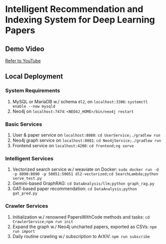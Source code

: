 # Intelligent Recommendation and Indexing System for Deep Learning Papers

## Demo Video

[Refer to YouTube](https://www.youtube.com/watch?v=0W6iBIYbCnM)

## Local Deployment

### System Requirements

1. MySQL or MariaDB w./ schema `dl2`, on `localhost:3306`: `systemctl enable --now mysqld`
2. Neo4j on `localhost:7474`: `<NEO4J_HOME>/bin/neo4j restart`

### Basic Services

1. User & paper service on `localhost:8080`: `cd UserService;./gradlew run`
2. Neo4j graph service on `localhost:8081`: `cd Neo4jService;./gradlew run`
3. Frontend service on `localhost:4200`: `cd frontend;ng serve`

### Intelligent Services

1. Vectorized search service w./ weaviate on Docker: `sudo docker run -d -p 8090:8090 -p 50051:50051 dl2-vectorized;cd SearchLambda;python serve_test.py`
2. Gemini-based GraphRAG: `cd DataAnalysis/llm;python graph_rag.py`
3. GAT-based paper recommendation: `cd DataAnalysis;python gat_pred.py`

### Crawler Services

1. Initialization w./ renowned PapersWithCode methods and tasks: `cd CrawlerService;npm run init`
2. Expand the graph w./ Neo4j uncharted papers, exported as CSVs: `npm run import`
3. Daily routine crawling w./ subscription to ArXiV: `npm run subscribe` 

